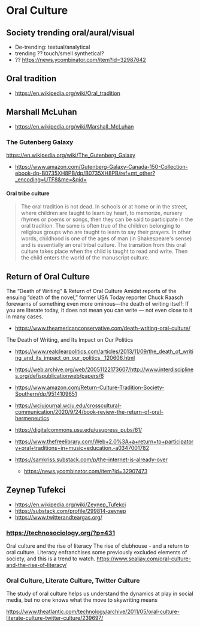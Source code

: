 # Oral Culture


## Society trending oral/aural/visual

* De-trending: textual/analytical
* trending ?? touch/smell synthetical?
* ?? https://news.ycombinator.com/item?id=32987642


## Oral tradition

* https://en.wikipedia.org/wiki/Oral_tradition


## Marshall McLuhan

* https://en.wikipedia.org/wiki/Marshall_McLuhan


### The Gutenberg Galaxy

https://en.wikipedia.org/wiki/The_Gutenberg_Galaxy
* https://www.amazon.com/Gutenberg-Galaxy-Canada-150-Collection-ebook-dp-B0735XH8PB/dp/B0735XH8PB/ref=mt_other?_encoding=UTF8&me=&qid=


#### Oral tribe culture

>The oral tradition is not dead. In schools or at home or in the street, where children are taught to learn by heart, to memorize, nursery rhymes or poems or songs, then they can be said to participate in the oral tradition. The same is often true of the children belonging to religious groups who are taught to learn to say their prayers. In other words, childhood is one of the ages of man (in Shakespeare's sense) and is essentially an oral tribal culture. The transition from this oral culture takes place when the child is taught to read and write. Then the child enters the world of the manuscript culture.


## Return of Oral Culture

The “Death of Writing” & Return of Oral Culture
Amidst reports of the ensuing “death of the novel,” former USA Today reporter Chuck Raasch forewarns of something even more ominous—the death of writing itself: If you are literate today, it does not mean you can write — not even close to it in many cases.
* https://www.theamericanconservative.com/death-writing-oral-culture/

The Death of Writing, and Its Impact on Our Politics
* https://www.realclearpolitics.com/articles/2013/11/09/the_death_of_writing_and_its_impact_on_our_politics__120606.html

* https://web.archive.org/web/20051122173607/http://www.interdisciplines.org/defispublicationweb/papers/6
* https://www.amazon.com/Return-Culture-Tradition-Society-Southern/dp/9514109651
* https://wciujournal.wciu.edu/crosscultural-communication/2020/9/24/book-review-the-return-of-oral-hermeneutics
* https://digitalcommons.usu.edu/usupress_pubs/61/
* https://www.thefreelibrary.com/Web+2.0%3A+a+return+to+participatory+oral+traditions+in+music+education.-a0347001782
* https://samkriss.substack.com/p/the-internet-is-already-over
  * https://news.ycombinator.com/item?id=32907473


## Zeynep Tufekci

* https://en.wikipedia.org/wiki/Zeynep_Tufekci
* https://substack.com/profile/299814-zeynep
* https://www.twitterandteargas.org/


### https://technosociology.org/?p=431

Oral culture and the rise of literacy
The rise of clubhouse - and a return to oral culture. Literacy enfranchises some previously excluded elements of society, and this is a trend to watch.
https://www.sealjay.com/oral-culture-and-the-rise-of-literacy/

### Oral Culture, Literate Culture, Twitter Culture

The study of oral culture helps us understand the dynamics at play in social media, but no one knows what the move to skywriting means

https://www.theatlantic.com/technology/archive/2011/05/oral-culture-literate-culture-twitter-culture/239697/